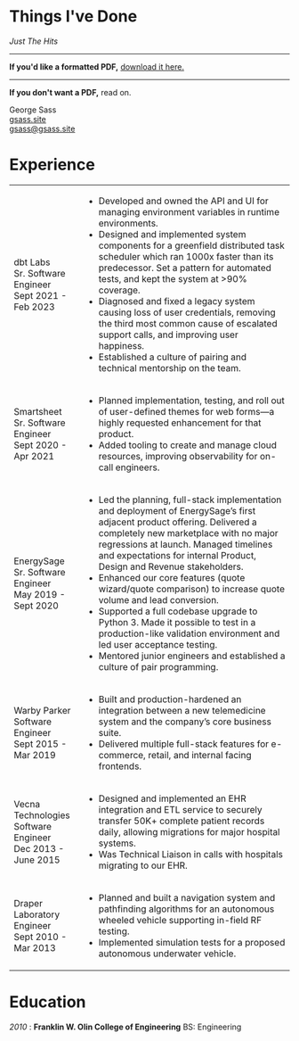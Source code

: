 # Things I've Done 
_Just The Hits_

------

__If you'd like a formatted PDF,__ [download it here.](/assets/resume_2023.pdf)

------

__If you don't want a PDF,__ read on.

<div class="resume-container">
  <div class="resume-contact">
    George Sass<br>
    <a href="https://gsass.site">gsass.site</a><br>
    <a href="mailto:gsass@gsass.site">gsass@gsass.site</a><br>
  </div>

  <div class="resume-section section-experience">
  <h1>Experience</h1>
  <table>
  <tr><td>
      dbt Labs<br>
      Sr. Software Engineer<br>
      Sept 2021 - Feb 2023
  </td>
  <td>
  <ul>
    <li>Developed and owned the API and UI for managing environment variables in runtime environments.</li>
    <li>Designed and implemented system components for a greenfield distributed task scheduler which ran 1000x faster than its predecessor. Set a pattern for automated tests, and kept the system at >90% coverage.</li>
    <li>Diagnosed and fixed a legacy system causing loss of user credentials, removing the third most common cause of escalated support calls, and improving user happiness.</li>
    <li>Established a culture of pairing and technical mentorship on the team.</li>
  </ul>
  </td></tr>

  <tr><td>
      Smartsheet<br>
      Sr. Software Engineer<br>
      Sept 2020 - Apr 2021
  </td>
  <td>
  <ul>
    <li>Planned implementation, testing, and roll out of user-defined themes for web forms—a highly requested enhancement for that product.</li>
    <li>Added tooling to create and manage cloud resources, improving observability for on-call engineers.</li>
  </ul>
  </td></tr>

  <tr><td>
  EnergySage<br>
  Sr. Software Engineer<br>
  May 2019 - Sept 2020
  </td>
  <td>
  <ul>
    <li>Led the planning, full-stack implementation and deployment of EnergySage’s first adjacent product offering. Delivered a completely new marketplace with no major regressions at launch. Managed timelines and expectations for internal Product, Design and Revenue stakeholders.</li>
    <li>Enhanced our core features (quote wizard/quote comparison) to increase quote volume and lead conversion.</li>
    <li>Supported a full codebase upgrade to Python 3. Made it possible to test in a production-like validation environment and led user acceptance testing.</li>
    <li>Mentored junior engineers and established a culture of pair programming.</li>
  </ul>
  </td></tr>

  <tr><td>
  Warby Parker<br>
  Software Engineer<br>
  Sept 2015 - Mar 2019
  </td>
  <td>
  <ul>
    <li>Built and production-hardened an integration between a new telemedicine system and the company’s core business suite.</li>
    <li>Delivered multiple full-stack features for e-commerce, retail, and internal facing frontends.</li>
  </ul>
  </td></tr>

  <tr><td>
  Vecna Technologies<br>
  Software Engineer<br>
  Dec 2013 - June 2015
  </td>
  <td>
  <ul>
    <li>Designed and implemented an EHR integration and ETL service to securely transfer 50K+ complete patient records daily, allowing migrations for major hospital systems.</li>
    <li> Was Technical Liaison in calls with hospitals migrating to our EHR.</li>
  </ul>
  </td></tr>

  <tr><td>
  Draper Laboratory<br>
  Engineer<br>
  Sept 2010 - Mar 2013
  </td>
  <td>
  <ul>
    <li>Planned and built a navigation system and pathfinding algorithms for an autonomous wheeled vehicle supporting in-field RF testing.</li>
    <li>Implemented simulation tests for a proposed autonomous underwater vehicle.</li>
  </ul>
  </td></tr>
  </table>
  </div>

  <div class="resume-section section-education">
  <h1>Education</h1>
  <p><em>2010</em> : <strong>Franklin W. Olin College of Engineering</strong>  BS: Engineering</p>
  </div>

</div>
